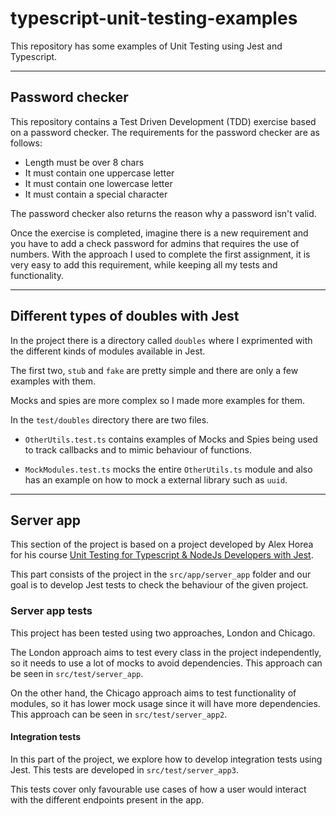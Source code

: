 # typescript-unit-testing-examples

This repository has some examples of Unit Testing using Jest and Typescript.

---

## Password checker
This repository contains a Test Driven Development (TDD) exercise based on a password checker. The requirements for the password checker are as follows:

- Length must be over 8 chars
- It must contain one uppercase letter
- It must contain one lowercase letter
- It must contain a special character

The password checker also returns the reason why a password isn't valid.

Once the exercise is completed, imagine there is a new requirement and you have to add a check password for admins that requires the use of numbers. With the approach I used to complete the first assignment, it is very easy to add this requirement, while keeping all my tests and functionality.

---

## Different types of doubles with Jest
In the project there is a directory called `doubles` where I exprimented with the different kinds of modules available in Jest.

The first two, `stub` and `fake` are pretty simple and there are only a few examples with them.

Mocks and spies are more complex so I made more examples for them.

In the `test/doubles` directory there are two files. 
- `OtherUtils.test.ts` contains examples of Mocks and Spies being used to track callbacks and to mimic behaviour of functions.

- `MockModules.test.ts` mocks the entire `OtherUtils.ts` module and also has an example on how to mock a external library such as `uuid`.

---

## Server app
This section of the project is based on a project developed by Alex Horea for his course [Unit Testing for Typescript & NodeJs Developers with Jest](https://www.udemy.com/course/unit-testing-typescript-nodejs/).

This part consists of the project in the `src/app/server_app` folder and our goal is to develop Jest tests to check the behaviour of the given project.

### Server app tests

This project has been tested using two approaches, London and Chicago.

The London approach aims to test every class in the project independently, so it needs to use a lot of mocks to avoid dependencies. This approach can be seen in `src/test/server_app`.

On the other hand, the Chicago approach aims to test functionality of modules, so it has lower mock usage since it will have more dependencies. This approach can be seen in `src/test/server_app2`.

#### Integration tests

In this part of the project, we explore how to develop integration tests using Jest. This tests are developed in `src/test/server_app3`.

This tests cover only favourable use cases of how a user would interact with the different endpoints present in the app.